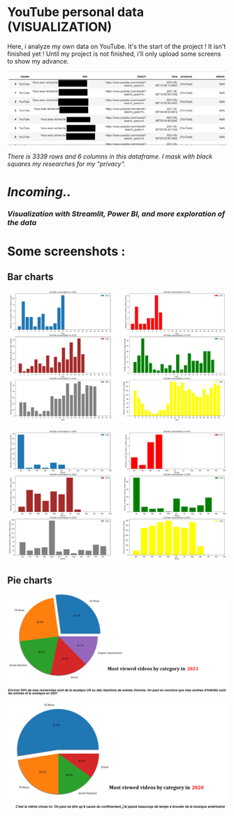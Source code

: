 # YouTube personal data (VISUALIZATION)

Here, i analyze my own data on YouTube. It's the start of the project ! It isn't finished yet !
Until my project is not finished, i'll only upload some screens to show my advance.

![Dataframe](https://github.com/KarisG/YouTube-personal-data/blob/main/figure5.png)

*There is 3339 rows and 6 columns in this dataframe. I mask with black squares my researches for my "privacy".*


# *Incoming..*
### *Visualization with Streamlit, Power BI, and more exploration of the data* 


# Some screenshots :

## Bar charts

![Figure 1](https://github.com/KarisG/YouTube-personal-data/blob/main/figure1.png)

![Figure 2](https://github.com/KarisG/YouTube-personal-data/blob/main/figure2.png)

## Pie charts

![Figure 3](https://github.com/KarisG/YouTube-personal-data/blob/main/figure3.png)

![Figure 4](https://github.com/KarisG/YouTube-personal-data/blob/main/figure4.png)
